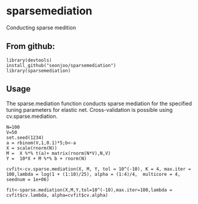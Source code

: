 # sparsemediation
Conducting sparse medition

## From github:
```{r}
library(devtools)
install_github("seonjoo/sparsemediation")
library(sparsemediation)
```

## Usage
The sparse.mediation function conducts sparse mediation for the specified tuning parameters for elastic net. 
Cross-validation is possible using cv.sparse.mediation.

```{r}
N=100
V=50
set.seed(1234)
a = rbinom(V,1,0.1)*5;b<-a
X = scale(rnorm(N))
M =  X %*% t(a)+ matrix(rnorm(N*V),N,V)
Y =  10*X + M %*% b + rnorm(N)

cvfit<-cv.sparse.mediation(X, M, Y, tol = 10^(-10), K = 4, max.iter = 100,lambda = log(1 + (1:10)/25), alpha = (1:4)/4,  multicore = 4, seednum = 1e+06)

fit<-sparse.mediation(X,M,Y,tol=10^(-10),max.iter=100,lambda = cvfit$cv.lambda, alpha=cvfit$cv.alpha)
